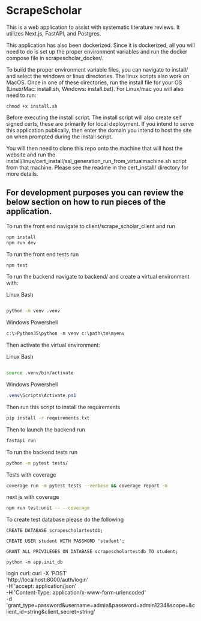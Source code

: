 # ScrapeScholar

This is a web application to assist with systematic literature reviews. It utilizes Next.js, FastAPI, and Postgres.

This application has also been dockerized. Since it is dockerized, all you will need to do is set up the proper environment variables and run the docker compose file in scrapescholar_docker/.

To build the proper environment variable files, you can navigate to install/ and select the windows or linux directories. The linux scripts also work on MacOS. Once in one of these directories, run the install file for your OS (Linux/Mac: install.sh, Windows: install.bat). For Linux/mac you will also need to run:
```
chmod +x install.sh
```
Before executing the install script. The install script will also create self signed certs, these are primarily for local deployment. If you intend to serve this application publically, then enter the domain you intend to host the site on when prompted during the install script.

You will then need to clone this repo onto the machine that will host the website and run the install/linux/cert_install/ssl_generation_run_from_virtualmachine.sh script from that machine. Please see the readme in the cert_install/ directory for more details.

## For development purposes you can review the below section on how to run pieces of the application.

To run the front end navigate to client/scrape_scholar_client and run 

```bash
npm install
npm run dev
```
To run the front end tests run
```bash
npm test
```

To run the backend navigate to backend/ and create a virtual environment with:

Linux Bash
```bash

python -m venv .venv
```

Windows Powershell
```powershell
c:\>Python35\python -m venv c:\path\to\myenv
```


Then activate the virtual environment:

Linux Bash
```bash

source .venv/bin/activate
```

Windows Powershell
```powershell
.venv\Scripts\Activate.ps1
```

Then run this script to install the requirements
```bash
pip install -r requirements.txt
```


Then to launch the backend run
```bash
fastapi run
```

To run the backend tests run
```bash
python -m pytest tests/
```


Tests with coverage
```bash
coverage run -m pytest tests --verbose && coverage report -m
```

next js with coverage
```bash
npm run test:unit -- --coverage
```


To create test database please do the following 
```
CREATE DATABASE scrapescholartestdb;

CREATE USER student WITH PASSWORD 'student';

GRANT ALL PRIVILEGES ON DATABASE scrapescholartestdb TO student;

python -m app.init_db
```



login curl:
curl -X 'POST' \
  'http://localhost:8000/auth/login' \
  -H 'accept: application/json' \
  -H 'Content-Type: application/x-www-form-urlencoded' \
  -d 'grant_type=password&username=admin&password=admin1234&scope=&client_id=string&client_secret=string'
